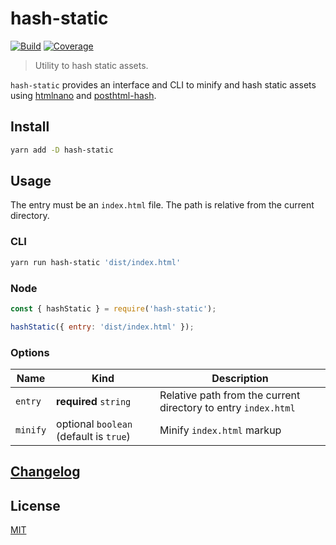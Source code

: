 # hash-static

[![Build][build]][build-badge]
[![Coverage][codecov-shield]][codecov]

> Utility to hash static assets.

`hash-static` provides an interface and CLI to minify and hash static assets using [htmlnano](https://github.com/posthtml/htmlnano) and [posthtml-hash](https://github.com/posthtml/posthtml-hash).

## Install

```bash
yarn add -D hash-static
```

## Usage

The entry must be an `index.html` file. The path is relative from the current directory.

### CLI

```bash
yarn run hash-static 'dist/index.html'
```

### Node

```js
const { hashStatic } = require('hash-static');

hashStatic({ entry: 'dist/index.html' });
```

### Options

| Name     | Kind                                   | Description                                                    |
| -------- | -------------------------------------- | -------------------------------------------------------------- |
| `entry`  | **required** `string`                  | Relative path from the current directory to entry `index.html` |
| `minify` | optional `boolean` (default is `true`) | Minify `index.html` markup                                     |

## [Changelog](CHANGELOG.md)

## License

[MIT](LICENSE)

[build]: https://travis-ci.com/metonym/hash-static.svg?branch=master
[build-badge]: https://travis-ci.com/metonym/hash-static
[codecov]: https://codecov.io/gh/metonym/hash-static
[codecov-shield]: https://img.shields.io/codecov/c/github/metonym/hash-static.svg
